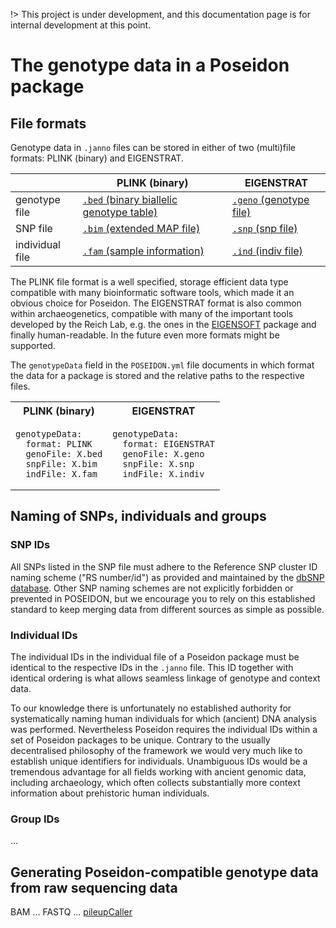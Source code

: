 !> This project is under development, and this documentation page is for internal development at this point.

# The genotype data in a Poseidon package

## File formats

Genotype data in `.janno` files can be stored in either of two (multi)file formats: PLINK (binary) and EIGENSTRAT.

|   | PLINK (binary) | EIGENSTRAT |
|---|---|---|
| genotype file | [`.bed` (binary biallelic genotype table)](https://www.cog-genomics.org/plink/1.9/formats#bed) | [`.geno` (genotype file)](https://github.com/DReichLab/EIG/blob/fb4fb59065055d3622e0f97f0149588eae630a3e/CONVERTF/README#L67)
| SNP file  | [`.bim` (extended MAP file)](https://www.cog-genomics.org/plink/1.9/formats#bim) | [`.snp` (snp file)](https://github.com/DReichLab/EIG/blob/fb4fb59065055d3622e0f97f0149588eae630a3e/CONVERTF/README#L67) |
| individual file  | [`.fam` (sample information)](https://www.cog-genomics.org/plink/1.9/formats#fam) | [`.ind` (indiv file)](https://github.com/DReichLab/EIG/blob/fb4fb59065055d3622e0f97f0149588eae630a3e/CONVERTF/README#L67) |

The PLINK file format is a well specified, storage efficient data type compatible with many bioinformatic software tools, which made it an obvious choice for Poseidon. The EIGENSTRAT format is also common within archaeogenetics, compatible with many of the important tools developed by the Reich Lab, e.g. the ones in the [EIGENSOFT](https://github.com/DReichLab/EIG) package and finally human-readable. In the future even more formats might be supported.

The `genotypeData` field in the `POSEIDON.yml` file documents in which format the data for a package is stored and the relative paths to the respective files.

<table>
<tr>
<th>PLINK (binary)</th>
<th>EIGENSTRAT</th>
</tr>
<tr>
<td>

```
genotypeData:
  format: PLINK
  genoFile: X.bed
  snpFile: X.bim
  indFile: X.fam
```
</td>
<td>

```
genotypeData:
  format: EIGENSTRAT
  genoFile: X.geno
  snpFile: X.snp
  indFile: X.indiv
```
</td>
</tr>
</table>

## Naming of SNPs, individuals and groups

### SNP IDs

All SNPs listed in the SNP file must adhere to the Reference SNP cluster ID naming scheme ("RS number/id") as provided and maintained by the [dbSNP database](https://www.ncbi.nlm.nih.gov/snp/). Other SNP naming schemes are not explicitly forbidden or prevented in POSEIDON, but we encourage you to rely on this established standard to keep merging data from different sources as simple as possible.

### Individual IDs

The individual IDs in the individual file of a Poseidon package must be identical to the respective IDs in the `.janno` file. This ID together with identical ordering is what allows seamless linkage of genotype and context data.

To our knowledge there is unfortunately no established authority for systematically naming human individuals for which (ancient) DNA analysis was performed. Nevertheless Poseidon requires the individual IDs within a set of Poseidon packages to be unique. Contrary to the usually decentralised philosophy of the framework we would very much like to establish unique identifiers for individuals. Unambiguous IDs would be a tremendous advantage for all fields working with ancient genomic data, including archaeology, which often collects substantially more context information about prehistoric human individuals.

### Group IDs

...

## Generating Poseidon-compatible genotype data from raw sequencing data

BAM ... FASTQ ... [pileupCaller](https://github.com/stschiff/sequenceTools)


